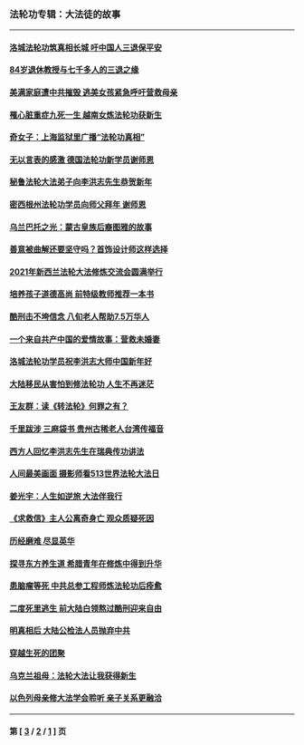### 法轮功专辑：大法徒的故事
---
#### [洛城法轮功筑真相长城 吁中国人三退保平安](../../pages/nf1147481/n13892471.md?05130430) 
#### [84岁退休教授与七千多人的三退之缘](../../pages/nf1147481/n13796650.md?05130430) 
#### [美满家庭遭中共摧毁 逃美女孩紧急呼吁营救母亲](../../pages/nf1147481/n13792859.md?05130430) 
#### [罹心脏重症九死一生 越南女炼法轮功获新生](../../pages/nf1147481/n13732766.md?05130430) 
#### [奇女子：上海监狱里广播“法轮功真相”](../../pages/nf1147481/n13726443.md?05130430) 
#### [无以言表的感激 德国法轮功新学员谢师恩](../../pages/nf1147481/n13543790.md?05130430) 
#### [秘鲁法轮大法弟子向李洪志先生恭贺新年](../../pages/nf1147481/n13540182.md?05130430) 
#### [密西根州法轮功学员向师父拜年 谢师恩](../../pages/nf1147481/n13538183.md?05130430) 
#### [乌兰巴托之光：蒙古皇族后裔图雅的故事](../../pages/nf1147481/n13155759.md?05130430) 
#### [善意被曲解还要坚守吗？首饰设计师这样选择](../../pages/nf1147481/n13077575.md?05130430) 
#### [2021年新西兰法轮大法修炼交流会圆满举行](../../pages/nf1147481/n13033149.md?05130430) 
#### [培养孩子道德高尚 前特级教师推荐一本书](../../pages/nf1147481/n12938640.md?05130430) 
#### [酷刑击不垮信念 八旬老人帮助7.5万华人](../../pages/nf1147481/n12880712.md?05130430) 
#### [一个来自共产中国的爱情故事：营救未婚妻](../../pages/nf1147481/n12778386.md?05130430) 
#### [洛城法轮功学员祝李洪志大师中国新年好](../../pages/nf1147481/n12724685.md?05130430) 
#### [大陆移民从害怕到修法轮功 人生不再迷茫](../../pages/nf1147481/n12414325.md?05130430) 
#### [王友群：读《转法轮》何罪之有？](../../pages/nf1147481/n12408647.md?05130430) 
#### [千里跋涉 三麻袋书 贵州古稀老人台湾传福音](../../pages/nf1147481/n12198750.md?05130430) 
#### [西方人回忆李洪志先生在瑞典传功讲法](../../pages/nf1147481/n12099607.md?05130430) 
#### [人间最美画面 摄影师看513世界法轮大法日](../../pages/nf1147481/n12094118.md?05130430) 
#### [姜光宇：人生如逆旅 大法伴我行](../../pages/nf1147481/n12088664.md?05130430) 
#### [《求救信》主人公离奇身亡 观众质疑死因](../../pages/nf1147481/n11845215.md?05130430) 
#### [历经磨难 尽显英华](../../pages/nf1147481/n11723297.md?05130430) 
#### [探寻东方养生道 希腊青年在修炼中得到升华](../../pages/nf1147481/n11494502.md?05130430) 
#### [患脑瘤等死 中共总参工程师炼法轮功后痊愈](../../pages/nf1147481/n11466682.md?05130430) 
#### [二度死里逃生 前大陆白领熬过酷刑迎来自由](../../pages/nf1147481/n11368594.md?05130430) 
#### [明真相后 大陆公检法人员抛弃中共](../../pages/nf1147481/n11358618.md?05130430) 
#### [穿越生死的团聚](../../pages/nf1147481/n11258922.md?05130430) 
#### [乌克兰祖母：法轮大法让我获得新生](../../pages/nf1147481/n11269457.md?05130430) 
#### [以色列母亲修大法学会聆听 亲子关系更融洽](../../pages/nf1147481/n11268195.md?05130430) 

---
#### 第 [ [3](./3.md?05130430) / [2](./2.md?05130430) / [1](./1.md?05130430) ] 页
